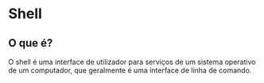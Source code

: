 # Shell

## O que é?
O shell é uma interface de utilizador para serviços de um sistema operativo de um computador, que geralmente é uma interface de linha de comando.

